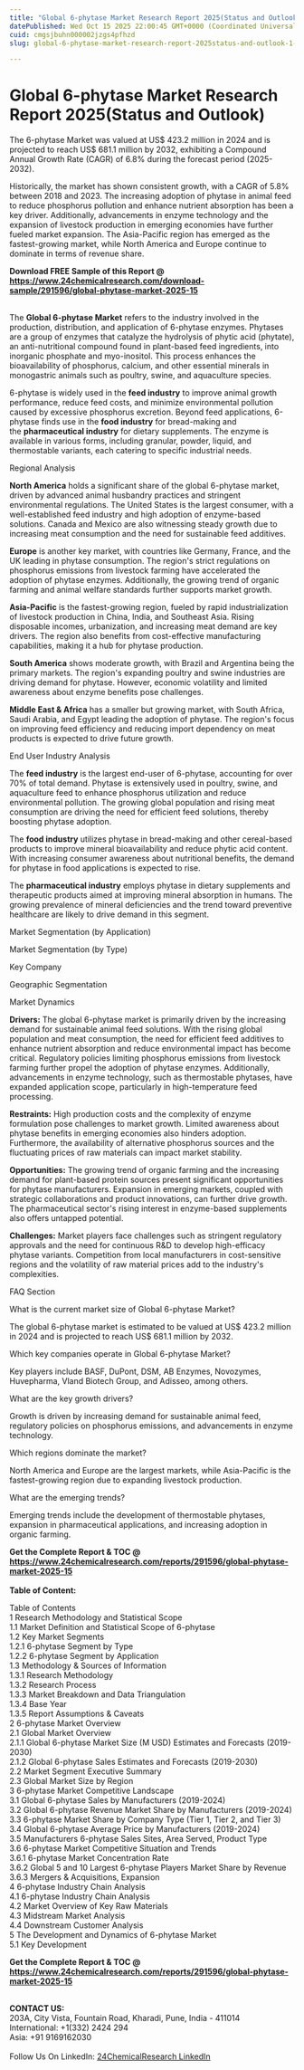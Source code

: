 ```yaml
---
title: "Global 6-phytase Market Research Report 2025(Status and Outlook)"
datePublished: Wed Oct 15 2025 22:00:45 GMT+0000 (Coordinated Universal Time)
cuid: cmgsjbuhn000002jzgs4pfhzd
slug: global-6-phytase-market-research-report-2025status-and-outlook-1-1

---
```


# Global 6-phytase Market Research Report 2025(Status and Outlook)

<p>The 6-phytase Market was valued at US$ 423.2 million in 2024 and is projected to reach US$ 681.1 million by 2032, exhibiting a Compound Annual Growth Rate (CAGR) of 6.8% during the forecast period (2025-2032).</p><p>
</p><p>Historically, the market has shown consistent growth, with a CAGR of 5.8% between 2018 and 2023. The increasing adoption of phytase in animal feed to reduce phosphorus pollution and enhance nutrient absorption has been a key driver. Additionally, advancements in enzyme technology and the expansion of livestock production in emerging economies have further fueled market expansion. The Asia-Pacific region has emerged as the fastest-growing market, while North America and Europe continue to dominate in terms of revenue share.</p><div><b>Download FREE Sample of this Report @ 
            <a href="https://www.24chemicalresearch.com/download-sample/291596/global-phytase-market-2025-15">
            https://www.24chemicalresearch.com/download-sample/291596/global-phytase-market-2025-15</a></b></div><br><p>
</p><p>The <strong>Global 6-phytase Market</strong> refers to the industry involved in the production, distribution, and application of 6-phytase enzymes. Phytases are a group of enzymes that catalyze the hydrolysis of phytic acid (phytate), an anti-nutritional compound found in plant-based feed ingredients, into inorganic phosphate and myo-inositol. This process enhances the bioavailability of phosphorus, calcium, and other essential minerals in monogastric animals such as poultry, swine, and aquaculture species.</p><p>
</p><p>6-phytase is widely used in the <strong>feed industry</strong> to improve animal growth performance, reduce feed costs, and minimize environmental pollution caused by excessive phosphorus excretion. Beyond feed applications, 6-phytase finds use in the <strong>food industry</strong> for bread-making and the <strong>pharmaceutical industry</strong> for dietary supplements. The enzyme is available in various forms, including granular, powder, liquid, and thermostable variants, each catering to specific industrial needs.</p><p>
Regional Analysis</p><p>
</p><p><strong>North America</strong> holds a significant share of the global 6-phytase market, driven by advanced animal husbandry practices and stringent environmental regulations. The United States is the largest consumer, with a well-established feed industry and high adoption of enzyme-based solutions. Canada and Mexico are also witnessing steady growth due to increasing meat consumption and the need for sustainable feed additives.</p><p>
</p><p><strong>Europe</strong> is another key market, with countries like Germany, France, and the UK leading in phytase consumption. The region's strict regulations on phosphorus emissions from livestock farming have accelerated the adoption of phytase enzymes. Additionally, the growing trend of organic farming and animal welfare standards further supports market growth.</p><p>
</p><p><strong>Asia-Pacific</strong> is the fastest-growing region, fueled by rapid industrialization of livestock production in China, India, and Southeast Asia. Rising disposable incomes, urbanization, and increasing meat demand are key drivers. The region also benefits from cost-effective manufacturing capabilities, making it a hub for phytase production.</p><p>
</p><p><strong>South America</strong> shows moderate growth, with Brazil and Argentina being the primary markets. The region's expanding poultry and swine industries are driving demand for phytase. However, economic volatility and limited awareness about enzyme benefits pose challenges.</p><p>
</p><p><strong>Middle East &amp; Africa</strong> has a smaller but growing market, with South Africa, Saudi Arabia, and Egypt leading the adoption of phytase. The region's focus on improving feed efficiency and reducing import dependency on meat products is expected to drive future growth.</p><p>
End User Industry Analysis</p><p>
</p><p>The <strong>feed industry</strong> is the largest end-user of 6-phytase, accounting for over 70% of total demand. Phytase is extensively used in poultry, swine, and aquaculture feed to enhance phosphorus utilization and reduce environmental pollution. The growing global population and rising meat consumption are driving the need for efficient feed solutions, thereby boosting phytase adoption.</p><p>
</p><p>The <strong>food industry</strong> utilizes phytase in bread-making and other cereal-based products to improve mineral bioavailability and reduce phytic acid content. With increasing consumer awareness about nutritional benefits, the demand for phytase in food applications is expected to rise.</p><p>
</p><p>The <strong>pharmaceutical industry</strong> employs phytase in dietary supplements and therapeutic products aimed at improving mineral absorption in humans. The growing prevalence of mineral deficiencies and the trend toward preventive healthcare are likely to drive demand in this segment.</p><p>
Market Segmentation (by Application)</p><p>
</p><p>
Market Segmentation (by Type)</p><p>
</p><p>
Key Company</p><p>
</p><p>
Geographic Segmentation</p><p>
</p><p>
Market Dynamics</p><p>
</p><p><strong>Drivers:</strong> The global 6-phytase market is primarily driven by the increasing demand for sustainable animal feed solutions. With the rising global population and meat consumption, the need for efficient feed additives to enhance nutrient absorption and reduce environmental impact has become critical. Regulatory policies limiting phosphorus emissions from livestock farming further propel the adoption of phytase enzymes. Additionally, advancements in enzyme technology, such as thermostable phytases, have expanded application scope, particularly in high-temperature feed processing.</p><p>
</p><p><strong>Restraints:</strong> High production costs and the complexity of enzyme formulation pose challenges to market growth. Limited awareness about phytase benefits in emerging economies also hinders adoption. Furthermore, the availability of alternative phosphorus sources and the fluctuating prices of raw materials can impact market stability.</p><p>
</p><p><strong>Opportunities:</strong> The growing trend of organic farming and the increasing demand for plant-based protein sources present significant opportunities for phytase manufacturers. Expansion in emerging markets, coupled with strategic collaborations and product innovations, can further drive growth. The pharmaceutical sector's rising interest in enzyme-based supplements also offers untapped potential.</p><p>
</p><p><strong>Challenges:</strong> Market players face challenges such as stringent regulatory approvals and the need for continuous R&amp;D to develop high-efficacy phytase variants. Competition from local manufacturers in cost-sensitive regions and the volatility of raw material prices add to the industry's complexities.</p><p>
FAQ Section</p><p>
What is the current market size of Global 6-phytase Market?</p><p>
</p><p>The global 6-phytase market is estimated to be valued at US$ 423.2 million in 2024 and is projected to reach US$ 681.1 million by 2032.</p><p>
Which key companies operate in Global 6-phytase Market?</p><p>
</p><p>Key players include BASF, DuPont, DSM, AB Enzymes, Novozymes, Huvepharma, Vland Biotech Group, and Adisseo, among others.</p><p>
What are the key growth drivers?</p><p>
</p><p>Growth is driven by increasing demand for sustainable animal feed, regulatory policies on phosphorus emissions, and advancements in enzyme technology.</p><p>
Which regions dominate the market?</p><p>
</p><p>North America and Europe are the largest markets, while Asia-Pacific is the fastest-growing region due to expanding livestock production.</p><p>
What are the emerging trends?</p><p>
</p><p>Emerging trends include the development of thermostable phytases, expansion in pharmaceutical applications, and increasing adoption in organic farming.</p>

<div><b>Get the Complete Report & TOC @ 
            <a href="https://www.24chemicalresearch.com/reports/291596/global-phytase-market-2025-15">
            https://www.24chemicalresearch.com/reports/291596/global-phytase-market-2025-15</a></b></div><br>
            <b>Table of Content:</b><p>Table of Contents<br />
1 Research Methodology and Statistical Scope<br />
1.1 Market Definition and Statistical Scope of 6-phytase<br />
1.2 Key Market Segments<br />
1.2.1 6-phytase Segment by Type<br />
1.2.2 6-phytase Segment by Application<br />
1.3 Methodology & Sources of Information<br />
1.3.1 Research Methodology<br />
1.3.2 Research Process<br />
1.3.3 Market Breakdown and Data Triangulation<br />
1.3.4 Base Year<br />
1.3.5 Report Assumptions & Caveats<br />
2 6-phytase Market Overview<br />
2.1 Global Market Overview<br />
2.1.1 Global 6-phytase Market Size (M USD) Estimates and Forecasts (2019-2030)<br />
2.1.2 Global 6-phytase Sales Estimates and Forecasts (2019-2030)<br />
2.2 Market Segment Executive Summary<br />
2.3 Global Market Size by Region<br />
3 6-phytase Market Competitive Landscape<br />
3.1 Global 6-phytase Sales by Manufacturers (2019-2024)<br />
3.2 Global 6-phytase Revenue Market Share by Manufacturers (2019-2024)<br />
3.3 6-phytase Market Share by Company Type (Tier 1, Tier 2, and Tier 3)<br />
3.4 Global 6-phytase Average Price by Manufacturers (2019-2024)<br />
3.5 Manufacturers 6-phytase Sales Sites, Area Served, Product Type<br />
3.6 6-phytase Market Competitive Situation and Trends<br />
3.6.1 6-phytase Market Concentration Rate<br />
3.6.2 Global 5 and 10 Largest 6-phytase Players Market Share by Revenue<br />
3.6.3 Mergers & Acquisitions, Expansion<br />
4 6-phytase Industry Chain Analysis<br />
4.1 6-phytase Industry Chain Analysis<br />
4.2 Market Overview of Key Raw Materials<br />
4.3 Midstream Market Analysis<br />
4.4 Downstream Customer Analysis<br />
5 The Development and Dynamics of 6-phytase Market <br />
5.1 Key Development</p>

<div><b>Get the Complete Report & TOC @ 
            <a href="https://www.24chemicalresearch.com/reports/291596/global-phytase-market-2025-15">
            https://www.24chemicalresearch.com/reports/291596/global-phytase-market-2025-15</a></b></div><br>

<b>CONTACT US:</b><br>
            203A, City Vista, Fountain Road, Kharadi, Pune, India - 411014<br>
            International: +1(332) 2424 294<br>
            Asia: +91 9169162030 <br><br>
            Follow Us On LinkedIn: <a href="https://www.linkedin.com/company/24chemicalresearch/">24ChemicalResearch LinkedIn</a>